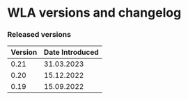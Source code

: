 # WLA versions and changelog

### Released versions <a href="#available-graph-api-versions" id="available-graph-api-versions"></a>

| Version | Date Introduced |
| ------- | --------------- |
| 0.21    | 31.03.2023      |
| 0.20    | 15.12.2022      |
| 0.19    | 15.09.2022      |

